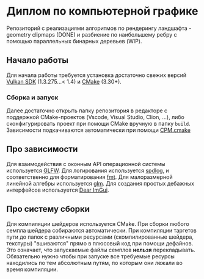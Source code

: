 # Диплом по компьютерной графике
Репозиторий с реализациями алгоритмов по рендерингу ландшафта - geometry clipmaps (DONE) и разбиение по наибольшему ребру с помощью параллельных бинарных деревьев (WIP).

## Начало работы
Для начала работы требуется установка достаточно свежих версий [Vulkan SDK](https://vulkan.lunarg.com) (1.3.275...< 1.4) и [CMake](https://cmake.org/) (3.30+).

### Сборка и запуск
Далее достаточно открыть папку репозитория в редакторе с поддержкой CMake-проектов (Vscode, Visual Studio, Clion, ...), либо сконфигурировать проект при помощи CMake вручную в папку `build`.
Зависимости подкачиваются автоматически при помощи [CPM.cmake](https://github.com/cpm-cmake/CPM.cmake)

## Про зависимости
Для взаимодействия с оконным API операционной системы используется [GLFW](https://github.com/glfw/glfw).
Для логирования используется [spdlog](https://github.com/gabime/spdlog), и соответственно для форматирования [fmt](https://github.com/fmtlib/fmt).
Для малоразмерной линейной алгебры используется [glm](https://github.com/g-truc/glm).
Для создания простых дебажных интерфейсов используется [Dear ImGui](https://github.com/ocornut/imgui).

## Про систему сборки
Для компиляции шейдеров используется CMake.
При сборки любого семпла шейдера собираются автоматически.
При компиляции таргетов пути до папок с различными ресурсами (скомпилированные шейдера, текстуры) "вшиваются" прямо в плюсовый код при помощи дефайнов.
Это означает, что запускаемые файлы семплов **нельзя** перекладывать.
Обязательно нужно чтобы при запуске все требуемые ресурсы находились по тем абсолютным путям, по которым они лежали во время компиляции.
